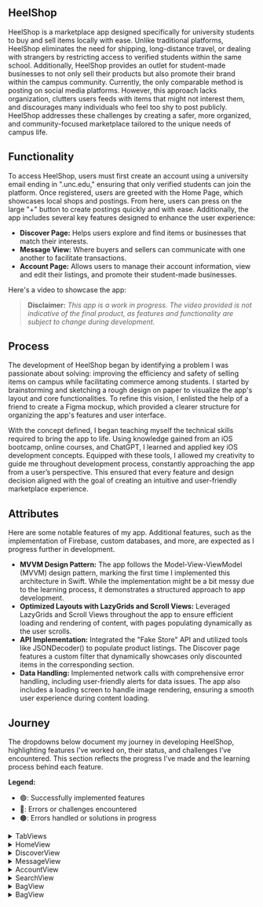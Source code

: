 ## HeelShop
HeelShop is a marketplace app designed specifically for university students to buy and sell items locally with ease. Unlike traditional platforms, HeelShop eliminates the need for shipping, long-distance travel, or dealing with strangers by restricting access to verified students within the same school. Additionally, HeelShop provides an outlet for student-made businesses to not only sell their products but also promote their brand within the campus community. Currently, the only comparable method is posting on social media platforms. However, this approach lacks organization, clutters users feeds with items that might not interest them, and discourages many individuals who feel too shy to post publicly. HeelShop addresses these challenges by creating a safer, more organized, and community-focused marketplace tailored to the unique needs of campus life.

## Functionality
To access HeelShop, users must first create an account using a university email ending in ".unc.edu," ensuring that only verified students can join the platform. Once registered, users are greeted with the Home Page, which showcases local shops and postings. From here, users can press on the large "+" button to create postings quickly and with ease. Additionally, the app includes several key features designed to enhance the user experience:
- **Discover Page:** Helps users explore and find items or businesses that match their interests.
- **Message View:** Where buyers and sellers can communicate with one another to facilitate transactions.
- **Account Page:** Allows users to manage their account information, view and edit their listings, and promote their student-made businesses.

Here's a video to showcase the app:

> **Disclaimer:** _This app is a work in progress. The video provided is not indicative of the final product, as features and functionality are subject to change during development._

## Process
The development of HeelShop began by identifying a problem I was passionate about solving: improving the efficiency and safety of selling items on campus while facilitating commerce among students. I started by brainstorming and sketching a rough design on paper to visualize the app's layout and core functionalities. To refine this vision, I enlisted the help of a friend to create a Figma mockup, which provided a clearer structure for organizing the app's features and user interface.

With the concept defined, I began teaching myself the technical skills required to bring the app to life. Using knowledge gained from an iOS bootcamp, online courses, and ChatGPT, I learned and applied key iOS development concepts. Equipped with these tools, I allowed my creativity to guide me throughout development process, constantly approaching the app from a user’s perspective. This ensured that every feature and design decision aligned with the goal of creating an intuitive and user-friendly marketplace experience.

## Attributes

Here are some notable features of my app. Additional features, such as the implementation of Firebase, custom databases, and more, are expected as I progress further in development.

- **MVVM Design Pattern:** The app follows the Model-View-ViewModel (MVVM) design pattern, marking the first time I implemented this architecture in Swift. While the implementation might be a bit messy due to the learning process, it demonstrates a structured approach to app development.
- **Optimized Layouts with LazyGrids and Scroll Views:** Leveraged LazyGrids and Scroll Views throughout the app to ensure efficient loading and rendering of content, with pages populating dynamically as the user scrolls.
- **API Implementation:** Integrated the "Fake Store" API and utilized tools like JSONDecoder() to populate product listings. The Discover page features a custom filter that dynamically showcases only discounted items in the corresponding section.
- **Data Handling:** Implemented network calls with comprehensive error handling, including user-friendly alerts for data issues. The app also includes a loading screen to handle image rendering, ensuring a smooth user experience during content loading.

## Journey
The dropdowns below document my journey in developing HeelShop, highlighting features I've worked on, their status, and challenges I’ve encountered. This section reflects the progress I’ve made and the learning process behind each feature.

**Legend:**
- 🟢: Successfully implemented features
- 🔴: Errors or challenges encountered
- 🟠: Errors handled or solutions in progress


<details>
  <summary>TabViews</summary>
  Successfully incorporated a TabView
</details>

<details>
  <summary>HomeView</summary>
  Successfully incorporated a scroll view
</details>

<details>
  <summary>DiscoverView</summary>
</details>

<details>
  <summary>MessageView</summary>
</details>

<details>
  <summary>AccountView</summary>
</details>

<details>
  <summary>SearchView</summary>
</details>

<details>
  <summary>BagView</summary>
</details>

<details>
  <summary>BagView</summary>
</details>
